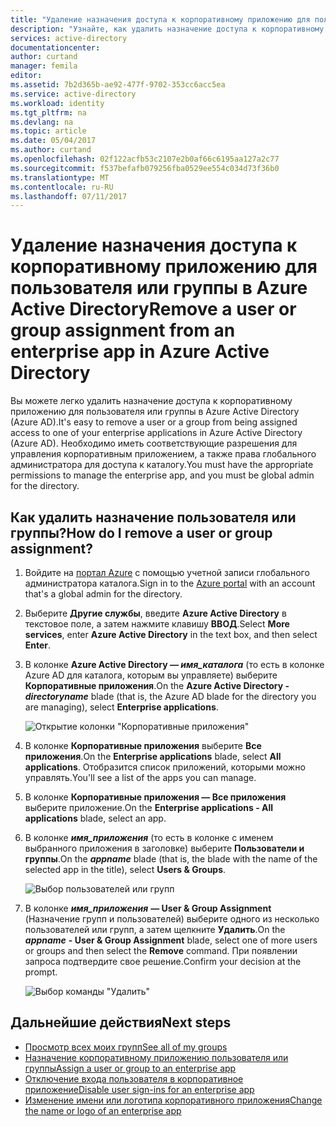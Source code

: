 ```yaml
---
title: "Удаление назначения доступа к корпоративному приложению для пользователя или группы в Azure Active Directory | Документы Майкрософт"
description: "Узнайте, как удалить назначение доступа к корпоративному приложению для пользователя или группы в Azure Active Directory."
services: active-directory
documentationcenter: 
author: curtand
manager: femila
editor: 
ms.assetid: 7b2d365b-ae92-477f-9702-353cc6acc5ea
ms.service: active-directory
ms.workload: identity
ms.tgt_pltfrm: na
ms.devlang: na
ms.topic: article
ms.date: 05/04/2017
ms.author: curtand
ms.openlocfilehash: 02f122acfb53c2107e2b0af66c6195aa127a2c77
ms.sourcegitcommit: f537befafb079256fba0529ee554c034d73f36b0
ms.translationtype: MT
ms.contentlocale: ru-RU
ms.lasthandoff: 07/11/2017
---
```

# <a name="remove-a-user-or-group-assignment-from-an-enterprise-app-in-azure-active-directory"></a><span data-ttu-id="c8159-103">Удаление назначения доступа к корпоративному приложению для пользователя или группы в Azure Active Directory</span><span class="sxs-lookup"><span data-stu-id="c8159-103">Remove a user or group assignment from an enterprise app in Azure Active Directory</span></span>
<span data-ttu-id="c8159-104">Вы можете легко удалить назначение доступа к корпоративному приложению для пользователя или группы в Azure Active Directory (Azure AD).</span><span class="sxs-lookup"><span data-stu-id="c8159-104">It's easy to remove a user or a group from being assigned access to one of your enterprise applications in Azure Active Directory (Azure AD).</span></span> <span data-ttu-id="c8159-105">Необходимо иметь соответствующие разрешения для управления корпоративным приложением, а также права глобального администратора для доступа к каталогу.</span><span class="sxs-lookup"><span data-stu-id="c8159-105">You must have the appropriate permissions to manage the enterprise app, and you must be global admin for the directory.</span></span>

## <a name="how-do-i-remove-a-user-or-group-assignment"></a><span data-ttu-id="c8159-106">Как удалить назначение пользователя или группы?</span><span class="sxs-lookup"><span data-stu-id="c8159-106">How do I remove a user or group assignment?</span></span>
1. <span data-ttu-id="c8159-107">Войдите на [портал Azure](https://portal.azure.com) с помощью учетной записи глобального администратора каталога.</span><span class="sxs-lookup"><span data-stu-id="c8159-107">Sign in to the [Azure portal](https://portal.azure.com) with an account that's a global admin for the directory.</span></span>
2. <span data-ttu-id="c8159-108">Выберите **Другие службы**, введите **Azure Active Directory** в текстовое поле, а затем нажмите клавишу **ВВОД**.</span><span class="sxs-lookup"><span data-stu-id="c8159-108">Select **More services**, enter **Azure Active Directory** in the text box, and then select **Enter**.</span></span>
3. <span data-ttu-id="c8159-109">В колонке **Azure Active Directory — *имя_каталога*** (то есть в колонке Azure AD для каталога, которым вы управляете) выберите **Корпоративные приложения**.</span><span class="sxs-lookup"><span data-stu-id="c8159-109">On the **Azure Active Directory - *directoryname*** blade (that is, the Azure AD blade for the directory you are managing), select **Enterprise applications**.</span></span>

    ![Открытие колонки "Корпоративные приложения"](./media/active-directory-coreapps-remove-assignment-user-azure-portal/open-enterprise-apps.png)
4. <span data-ttu-id="c8159-111">В колонке **Корпоративные приложения** выберите **Все приложения**.</span><span class="sxs-lookup"><span data-stu-id="c8159-111">On the **Enterprise applications** blade, select **All applications**.</span></span> <span data-ttu-id="c8159-112">Отобразится список приложений, которыми можно управлять.</span><span class="sxs-lookup"><span data-stu-id="c8159-112">You'll see a list of the apps you can manage.</span></span>
5. <span data-ttu-id="c8159-113">В колонке **Корпоративные приложения — Все приложения** выберите приложение.</span><span class="sxs-lookup"><span data-stu-id="c8159-113">On the **Enterprise applications - All applications** blade, select an app.</span></span>
6. <span data-ttu-id="c8159-114">В колонке ***имя_приложения*** (то есть в колонке с именем выбранного приложения в заголовке) выберите **Пользователи и группы**.</span><span class="sxs-lookup"><span data-stu-id="c8159-114">On the ***appname*** blade (that is, the blade with the name of the selected app in the title), select **Users & Groups**.</span></span>

    ![Выбор пользователей или групп](./media/active-directory-coreapps-remove-assignment-user-azure-portal/remove-app-users.png)
7. <span data-ttu-id="c8159-116">В колонке ***имя_приложения*** **— User &amp; Group Assignment** (Назначение групп и пользователей) выберите одного из несколько пользователей или групп, а затем щелкните **Удалить**.</span><span class="sxs-lookup"><span data-stu-id="c8159-116">On the ***appname*** **- User & Group Assignment** blade, select one of more users or groups and then select the **Remove** command.</span></span> <span data-ttu-id="c8159-117">При появлении запроса подтвердите свое решение.</span><span class="sxs-lookup"><span data-stu-id="c8159-117">Confirm your decision at the prompt.</span></span>

    ![Выбор команды "Удалить"](./media/active-directory-coreapps-remove-assignment-user-azure-portal/remove-users.png)

## <a name="next-steps"></a><span data-ttu-id="c8159-119">Дальнейшие действия</span><span class="sxs-lookup"><span data-stu-id="c8159-119">Next steps</span></span>
* [<span data-ttu-id="c8159-120">Просмотр всех моих групп</span><span class="sxs-lookup"><span data-stu-id="c8159-120">See all of my groups</span></span>](active-directory-groups-view-azure-portal.md)
* [<span data-ttu-id="c8159-121">Назначение корпоративному приложению пользователя или группы</span><span class="sxs-lookup"><span data-stu-id="c8159-121">Assign a user or group to an enterprise app</span></span>](active-directory-coreapps-assign-user-azure-portal.md)
* [<span data-ttu-id="c8159-122">Отключение входа пользователя в корпоративное приложение</span><span class="sxs-lookup"><span data-stu-id="c8159-122">Disable user sign-ins for an enterprise app</span></span>](active-directory-coreapps-disable-app-azure-portal.md)
* [<span data-ttu-id="c8159-123">Изменение имени или логотипа корпоративного приложения</span><span class="sxs-lookup"><span data-stu-id="c8159-123">Change the name or logo of an enterprise app</span></span>](active-directory-coreapps-change-app-logo-user-azure-portal.md)
